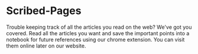 # Scribed-Pages
Trouble keeping track of all the articles you read on the web? We've got you covered. Read all the articles you want and save the important points into a notebook for future references using our chrome extension. You can visit them online later on our website.
